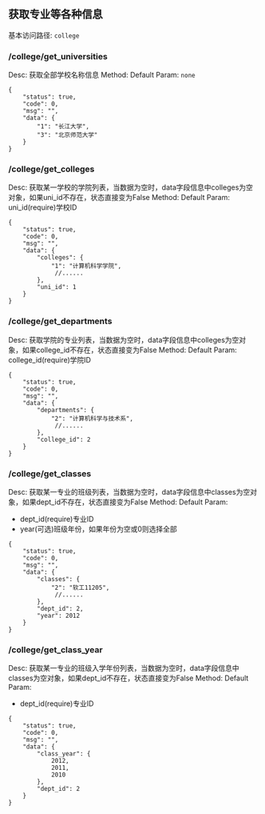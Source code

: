 ## 获取专业等各种信息
基本访问路径: `college`

### /college/get_universities
Desc: 获取全部学校名称信息
Method: Default
Param: `none`
```
{
    "status": true,
    "code": 0,
    "msg": "",
    "data": {
        "1": "长江大学",
        "3": "北京师范大学"
    }
}
```
### /college/get_colleges
Desc: 获取某一学校的学院列表，当数据为空时，data字段信息中colleges为空对象，如果uni_id不存在，状态直接变为False
Method: Default
Param: uni_id(require)学校ID
```
{
	"status": true,
	"code": 0,
	"msg": "",
	"data": {
		"colleges": {
		    "1": "计算机科学学院",
		     //......
		},
		"uni_id": 1
	}
}
```

### /college/get_departments
Desc: 获取学院的专业列表，当数据为空时，data字段信息中colleges为空对象，如果college_id不存在，状态直接变为False
Method: Default
Param: college_id(require)学院ID
```
{
	"status": true,
	"code": 0,
	"msg": "",
	"data": {
		"departments": {
		    "2": "计算机科学与技术系",
		     //......
		},
		"college_id": 2
	}
}
```

### /college/get_classes
Desc: 获取某一专业的班级列表，当数据为空时，data字段信息中classes为空对象，如果dept_id不存在，状态直接变为False
Method: Default
Param: 
* dept_id(require)专业ID
* year(可选)班级年份，如果年份为空或0则选择全部

```
{
	"status": true,
	"code": 0,
	"msg": "",
	"data": {
		"classes": {
		    "2": "软工11205",
		     //......
		},
		"dept_id": 2,
		"year": 2012
	}
}
```

### /college/get_class_year
Desc: 获取某一专业的班级入学年份列表，当数据为空时，data字段信息中classes为空对象，如果dept_id不存在，状态直接变为False
Method: Default
Param: 
* dept_id(require)专业ID

```
{
	"status": true,
	"code": 0,
	"msg": "",
	"data": {
		"class_year": {
		    2012,
		    2011,
		    2010
		},
		"dept_id": 2
	}
}
```